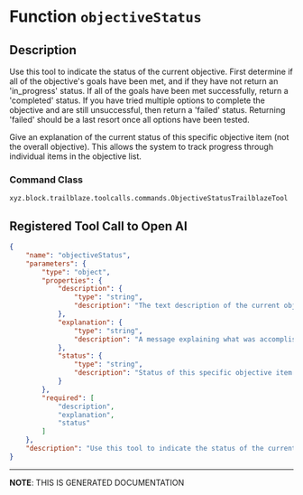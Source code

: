 # Function `objectiveStatus`

## Description
Use this tool to indicate the status of the current objective.
First determine if all of the objective's goals have been met, and if they have not return an 'in_progress' status.
If all of the goals have been met successfully, return a 'completed' status.
If you have tried multiple options to complete the objective and are still unsuccessful, then return a 'failed' status.
Returning 'failed' should be a last resort once all options have been tested.

Give an explanation of the current status of this specific objective item (not the overall objective).
This allows the system to track progress through individual items in the objective list.

### Command Class
`xyz.block.trailblaze.toolcalls.commands.ObjectiveStatusTrailblazeTool`

## Registered Tool Call to Open AI
```json
{
    "name": "objectiveStatus",
    "parameters": {
        "type": "object",
        "properties": {
            "description": {
                "type": "string",
                "description": "The text description of the current objective item you're reporting on (copy exactly from the objective list)"
            },
            "explanation": {
                "type": "string",
                "description": "A message explaining what was accomplished or the current progress for this specific objective item"
            },
            "status": {
                "type": "string",
                "description": "Status of this specific objective item: 'in_progress' (continuing with this same item), 'completed' (move to next item), or 'failed'"
            }
        },
        "required": [
            "description",
            "explanation",
            "status"
        ]
    },
    "description": "Use this tool to indicate the status of the current objective.\nFirst determine if all of the objective's goals have been met, and if they have not return an 'in_progress' status.\nIf all of the goals have been met successfully, return a 'completed' status.\nIf you have tried multiple options to complete the objective and are still unsuccessful, then return a 'failed' status.\nReturning 'failed' should be a last resort once all options have been tested.\n\nGive an explanation of the current status of this specific objective item (not the overall objective).\nThis allows the system to track progress through individual items in the objective list."
}
```

<hr/>

**NOTE**: THIS IS GENERATED DOCUMENTATION